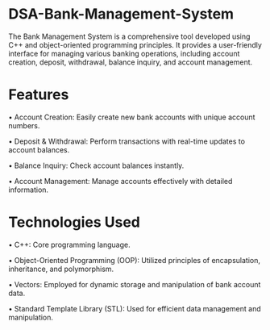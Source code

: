 # DSA-Bank-Management-System
The Bank Management System is a comprehensive tool developed using C++ and object-oriented programming principles. It provides a user-friendly interface for managing various banking operations, including account creation, deposit, withdrawal, balance inquiry, and account management.

# Features

• Account Creation: Easily create new bank accounts with unique account numbers.

• Deposit & Withdrawal: Perform transactions with real-time updates to account balances.

• Balance Inquiry: Check account balances instantly.

• Account Management: Manage accounts effectively with detailed information.

# Technologies Used

• C++: Core programming language.

• Object-Oriented Programming (OOP): Utilized principles of encapsulation, inheritance, and polymorphism.

• Vectors: Employed for dynamic storage and manipulation of bank account data.

• Standard Template Library (STL): Used for efficient data management and manipulation.
